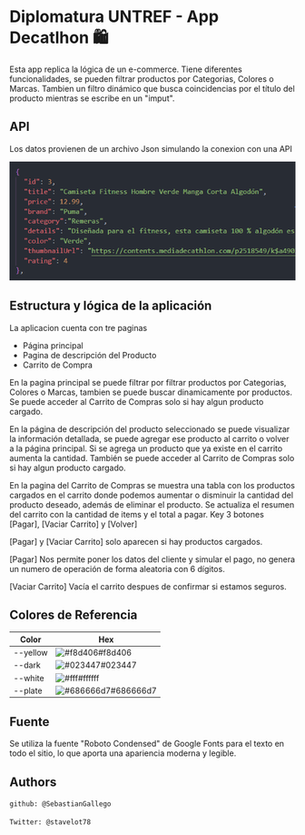 # Diplomatura UNTREF - App Decatlhon 🛍

Esta app replica la lógica de un e-commerce. Tiene diferentes funcionalidades, se pueden filtrar productos por Categorias, Colores o Marcas. Tambien un filtro dinámico que busca coincidencias por el título del producto mientras se escribe en un "imput".


## API

Los datos provienen de un archivo Json simulando la conexion con una API 

![imagen](./Images/json.png)


## Estructura y lógica de la aplicación 

La aplicacion cuenta con tre paginas
- Página principal 
- Pagina de descripción del Producto 
- Carrito de Compra 

En la pagina principal se puede filtrar por filtrar productos por Categorias, Colores o Marcas, tambien se puede buscar dinamicamente por productos. Se puede acceder al Carrito de Compras solo si hay algun producto cargado.

En la página de descripción del producto seleccionado se puede visualizar la información detallada, se puede agregar ese producto al carrito o volver a la página principal.
Si se  agrega un producto que ya existe en el carrito aumenta  la cantidad.
También se puede acceder al Carrito de Compras solo si hay algun producto cargado.

En la pagina del Carrito de  Compras se muestra una tabla con los productos cargados en el carrito donde  podemos aumentar o disminuir la cantidad del producto deseado, además de eliminar el producto. Se actualiza el resumen del carrito  con la cantidad de items y el  total a pagar. Key 3 botones [Pagar], [Vaciar Carrito] y [Volver]

[Pagar] y [Vaciar Carrito] solo aparecen si hay productos cargados.

[Pagar] Nos permite poner los datos del cliente y simular el pago, no genera un numero de operación de forma aleatoria con 6 dígitos.

[Vaciar Carrito] Vacía el carrito despues de confirmar si estamos seguros.


## Colores de Referencia

| Color             | Hex                                                                |
| ----------------- | ------------------------------------------------------------------ |
| --yellow | ![#f8d406](https://via.placeholder.com/10/f8d406?text=+)#f8d406 |
| --dark | ![#023447](https://via.placeholder.com/10/023447?text=+)#023447|
| --white | ![#fff](https://via.placeholder.com/10/ffffff?text=+)#ffffff |
| --plate  | ![#686666d7](https://via.placeholder.com/10/686666d7?text=+)#686666d7 |

## Fuente

Se utiliza la fuente "Roboto Condensed" de Google Fonts para el texto en todo el sitio, lo que aporta una apariencia moderna y legible.


 
## Authors

    github: @SebastianGallego

    Twitter: @stavelot78

